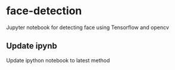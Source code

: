 # face-detection
Jupyter notebook for detecting face using Tensorflow and opencv

## Update ipynb
Update ipython notebook to latest method
